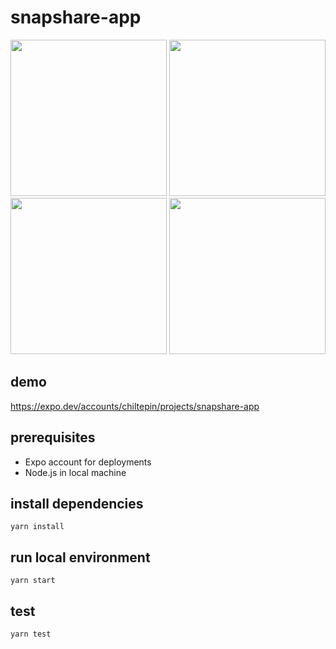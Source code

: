 # snapshare-app

<img src="https://i.imgur.com/7G0EOGp.png" style="width: 250px">

<img src="https://i.imgur.com/0xFQJ8a.png" style="width: 250px">

<img src="https://i.imgur.com/LsPntpM.png" style="width: 250px">

<img src="https://i.imgur.com/2YjxYYO.jpg" style="width: 250px">

## demo
https://expo.dev/accounts/chiltepin/projects/snapshare-app

## prerequisites
- Expo account for deployments
- Node.js in local machine

## install dependencies

`yarn install`

## run local environment

`yarn start`

## test

`yarn test`
